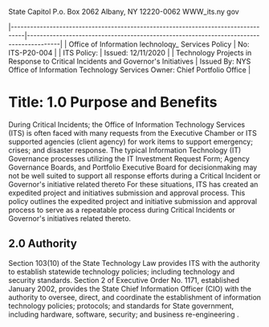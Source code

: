 State Capitol P.o. Box 2062 Albany, NY 12220-0062 WWW_its.ny gov

|----------------------------------------------------------------------------------|----------------------------------------------------------------------------------------|
| Office of Information Iechnoloqy_ Services Policy                                | No: ITS-P20-004                                                                        |
| ITS Policy:                                                                      | Issued: 12/11/2020                                                                     |
| Technology Projects in Response to Critical Incidents and Governor's Initiatives | Issued By: NYS Office of Information Technology Services Owner: Chief Portfolio Office |

# Title: **1.0 Purpose and Benefits**

During Critical Incidents; the Office of Information Technology Services (ITS) is often faced with many requests from the Executive Chamber or ITS supported agencies (client agency) for work items to support emergency; crises; and disaster response. The typical Information Technology (IT) Governance processes utilizing the IT Investment Request Form; Agency Governance Boards, and Portfolio Executive Board for decisionmaking may not be well suited to support all response efforts during a Critical Incident or Governor's initiative related thereto For these   situations, ITS has created an expedited project and initiatives submission and approval process. This policy outlines the expedited project and initiative submission and approval process to serve as a repeatable process during Critical Incidents or Governor's initiatives related thereto.

## **2.0 Authority**

Section 103(10) of the State Technology Law provides ITS with the authority to establish statewide technology policies; including technology and security standards. Section 2 of Executive Order No. 1171, established January 2002, provides the State Chief Information Officer (CIO) with the authority to oversee, direct, and coordinate the establishment of information technology policies; protocols; and standards for State government,   including hardware, software, security; and business re-engineering .